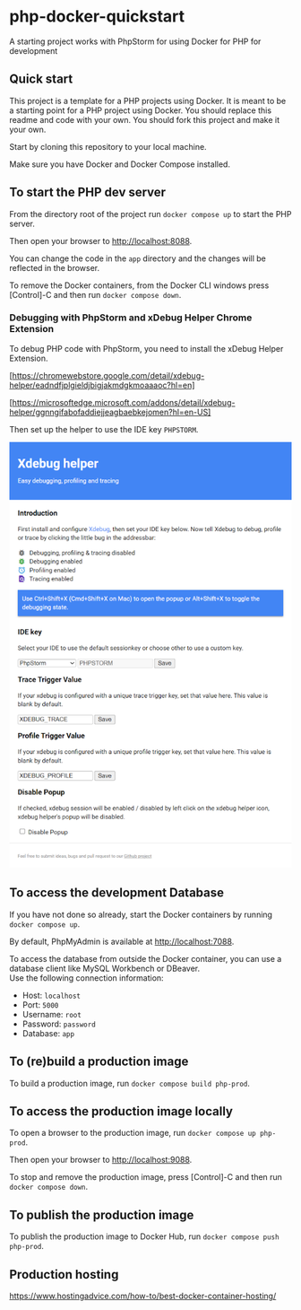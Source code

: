 # php-docker-quickstart
A starting project works with PhpStorm for using Docker for PHP for 
development

## Quick start

This project is a template for a PHP projects using Docker. 
It is meant to be a starting point for a PHP project using Docker.
You should replace this readme and code with your own.
You should fork this project and make it your own.

Start by cloning this repository to your local machine.

Make sure you have Docker and Docker Compose installed.

## To start the PHP dev server

From the directory root of the project run `docker compose up` to 
start the PHP server.

Then open your browser to [http://localhost:8088](http://localhost:8088/).

You can change the code in the `app` directory and the changes will be
reflected in the browser.

To remove the Docker containers, from the Docker CLI windows press 
[Control]-C and then run `docker compose down`.

### Debugging with PhpStorm and xDebug Helper Chrome Extension

To debug PHP code with PhpStorm, you need to install the xDebug Helper
Extension.

[https://chromewebstore.google.com/detail/xdebug-helper/eadndfjplgieldjbigjakmdgkmoaaaoc?hl=en]

[https://microsoftedge.microsoft.com/addons/detail/xdebug-helper/ggnngifabofaddiejjeagbaebkejomen?hl=en-US]

Then set up the helper to use the IDE key `PHPSTORM`.

![image](doc/xDebug_Helper.png)

## To access the development Database

If you have not done so already, start the Docker containers by running
`docker compose up`.

By default, PhpMyAdmin is available at 
[http://localhost:7088](http://localhost:7088/).

To access the database from outside the Docker container, you can use
a database client like MySQL Workbench or DBeaver.  
Use the following connection information:

- Host: `localhost`
- Port: `5000`
- Username: `root`
- Password: `password`
- Database: `app`

## To (re)build a production image

To build a production image, run 
`docker compose build php-prod`.

## To access the production image locally

To open a browser to the production image, run
`docker compose up php-prod`.

Then open your browser to [http://localhost:9088](http://localhost:9088/).

To stop and remove the production image, press [Control]-C and then run
`docker compose down`.

## To publish the production image

To publish the production image to Docker Hub, run 
`docker compose push php-prod`.

## Production hosting

https://www.hostingadvice.com/how-to/best-docker-container-hosting/








